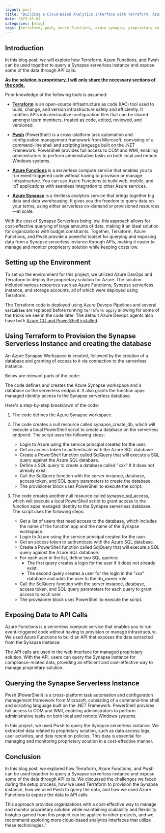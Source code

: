 ```yaml
---
layout: post
title: "Building a Cloud-Based Analytics Interface with Terraform, Azure Functions, and Pwsh."
date: 2023-03-01
categories: [blog]
tags: [terraform, pwsh, azure functions, azure synapse, proprietary solution, serverless, infrastructure as code, API calls, data querying, data analytics]
---
```


## Introduction

In this blog post, we will explore how Terraform, Azure Functions, and Pwsh can be used together to query a Synapse serverless instance and expose some of the data through API calls. 

<b> <u> As the solution is proprietary, I will only share the necessary sections of the code. </u> </b>

Prior knowledge of the following tools is assumed:

- [**Terraform**](https://www.terraform.io/) is an open-source infrastructure as code (IAC) tool used to build, change, and version infrastructure safely and efficiently. It codifies APIs into declarative configuration files that can be shared amongst team members, treated as code, edited, reviewed, and versioned.

- [**Pwsh**](https://docs.microsoft.com/en-us/powershell/) (PowerShell) is a cross-platform task automation and configuration management framework from Microsoft, consisting of a command-line shell and scripting language built on the .NET Framework. PowerShell provides full access to COM and WMI, enabling administrators to perform administrative tasks on both local and remote Windows systems.

- [**Azure Functions**](https://azure.microsoft.com/en-us/services/functions/) is a serverless compute service that enables you to run event-triggered code without having to provision or manage infrastructure. You can use Azure Functions to build web, mobile, and IoT applications with seamless integration to other Azure services.

- [**Azure Synapse**](https://azure.microsoft.com/en-us/services/synapse-analytics/) is a limitless analytics service that brings together big data and data warehousing. It gives you the freedom to query data on your terms, using either serverless on-demand or provisioned resources—at scale.

With the cost of Synapse Serverless being low, this approach allows for cost-effective querying of large amounts of data, making it an ideal solution for organizations with budget constraints. Together, Terraform, Azure Functions, and Pwsh provide a powerful toolset for querying and exposing data from a Synapse serverless instance through APIs, making it easier to manage and monitor proprietary solution while keeping costs low. 

## Setting up the Environment

To set up the environment for this project, we utilized Azure DevOps and Terraform to deploy the proprietary solution for Azure. The solution included various resources such as Azure Functions, Synapse serverless instance, and storage accounts, all of which were deployed using Terraform. 

The Terraform code is deployed using Azure Devops Pipelines and several <code>__variables__</code> are replaced before running <code>terraform apply</code> allowing for some of the tricks we see in the code later. The default Azure Devops agents also have both [Azure CLI and PowerShell installed](https://github.com/actions/runner-images/blob/main/images/linux/Ubuntu2204-Readme.md).


## Using Terraform to Provision the Synapse Serverless Instance and creating the database

An Azure Synapse Workspace is created, followed by the creation of a database and granting of access to it via connection to the serverless instance.

Below are relevant parts of the code:

<script src="https://gist.github.com/sturlabragason/96ef1058be3a69913ac70e8947f00883.js"></script>

The code defines and creates the Azure Synapse workspace and a database on the serverless endpoint. It also grants the function apps managed identity access to the Synapse serverless database.

Here's a step-by-step breakdown of the code:

1. The code defines the Azure Synapse workspace.

2. The code creates a null resource called synapse_create_db, which will execute a local PowerShell script to create a database on the serverless endpoint. The script uses the following steps:
   - Login to Azure using the service principal created for the user.
   - Get an access token to authenticate with the Azure SQL database.
   - Create a PowerShell function called SqlQuery that will execute a SQL query against the Azure SQL database.
   - Define a SQL query to create a database called "xxx" if it does not already exist.
   - Call the SqlQuery function with the server instance, database, access token, and SQL query parameters to create the database.
   - The provisioner block uses PowerShell to execute the script.

3. The code creates another null resource called synapse_sql_access, which will execute a local PowerShell script to grant access to the function apps managed identity to the Synapse serverless database. The script uses the following steps:
   - Get a list of users that need access to the database, which includes the name of the function app and the name of the Synapse workspace.
   - Login to Azure using the service principal created for the user.
   - Get an access token to authenticate with the Azure SQL database.
   - Create a PowerShell function called SqlQuery that will execute a SQL query against the Azure SQL database.
   - For each user in the list, define two SQL queries:
     - The first query creates a login for the user if it does not already exist.
     - The second query creates a user for the login in the "xxx" database and adds the user to the db_owner role.
   - Call the SqlQuery function with the server instance, database, access token, and SQL query parameters for each query to grant access to each user.
   - The provisioner block uses PowerShell to execute the script.


## Exposing Data to API Calls
Azure Functions is a serverless compute service that enables you to run event-triggered code without having to provision or manage infrastructure. We used Azure Functions to build an API that exposes the data extracted from the Synapse instance.

The API calls are used in the web interface for managed proprietary solution. With the API, users can query the Synapse instance for compliance-related data, providing an efficient and cost-effective way to manage proprietary solution.

<script src="https://gist.github.com/sturlabragason/b8515e52fb2baefcc2855d168d2f02f9.js"></script>


## Querying the Synapse Serverless Instance

Pwsh (PowerShell) is a cross-platform task automation and configuration management framework from Microsoft, consisting of a command-line shell and scripting language built on the .NET Framework. PowerShell provides full access to COM and WMI, enabling administrators to perform administrative tasks on both local and remote Windows systems.

In this project, we used Pwsh to query the Synapse serverless instance. We extracted data related to proprietary solution, such as data access logs, user activities, and data retention policies. This data is essential for managing and monitoring proprietary solution in a cost-effective manner.

<script src="https://gist.github.com/sturlabragason/e056da97409eb9fe688739b40d1c9c08.js"></script>



## Conclusion

In this blog post, we explored how Terraform, Azure Functions, and Pwsh can be used together to query a Synapse serverless instance and expose some of the data through API calls. We discussed the challenges we faced during the setup process, how we used Terraform to provision the Synapse instance, how we used Pwsh to query the data, and how we used Azure Functions to expose the data to API calls.

This approach provides organizations with a cost-effective way to manage and monitor proprietary solution while maintaining scalability and flexibility. Insights gained from this project can be applied to other projects, and we recommend exploring more cloud-based analytics interfaces that utilize these technologies."